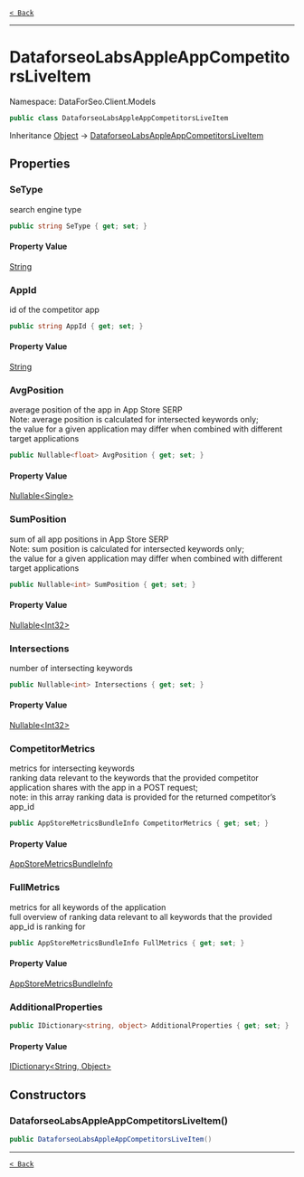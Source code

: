 [`< Back`](./)

---

# DataforseoLabsAppleAppCompetitorsLiveItem

Namespace: DataForSeo.Client.Models

```csharp
public class DataforseoLabsAppleAppCompetitorsLiveItem
```

Inheritance [Object](https://docs.microsoft.com/en-us/dotnet/api/system.object) → [DataforseoLabsAppleAppCompetitorsLiveItem](./dataforseo.client.models.dataforseolabsappleappcompetitorsliveitem)

## Properties

### **SeType**

search engine type

```csharp
public string SeType { get; set; }
```

#### Property Value

[String](https://docs.microsoft.com/en-us/dotnet/api/system.string)<br>

### **AppId**

id of the competitor app

```csharp
public string AppId { get; set; }
```

#### Property Value

[String](https://docs.microsoft.com/en-us/dotnet/api/system.string)<br>

### **AvgPosition**

average position of the app in App Store SERP
 <br>Note: average position is calculated for intersected keywords only;
 <br>the value for a given application may differ when combined with different target applications

```csharp
public Nullable<float> AvgPosition { get; set; }
```

#### Property Value

[Nullable&lt;Single&gt;](https://docs.microsoft.com/en-us/dotnet/api/system.nullable-1)<br>

### **SumPosition**

sum of all app positions in App Store SERP
 <br>Note: sum position is calculated for intersected keywords only;
 <br>the value for a given application may differ when combined with different target applications

```csharp
public Nullable<int> SumPosition { get; set; }
```

#### Property Value

[Nullable&lt;Int32&gt;](https://docs.microsoft.com/en-us/dotnet/api/system.nullable-1)<br>

### **Intersections**

number of intersecting keywords

```csharp
public Nullable<int> Intersections { get; set; }
```

#### Property Value

[Nullable&lt;Int32&gt;](https://docs.microsoft.com/en-us/dotnet/api/system.nullable-1)<br>

### **CompetitorMetrics**

metrics for intersecting keywords
 <br>ranking data relevant to the keywords that the provided competitor application shares with the app in a POST request;
 <br>note: in this array ranking data is provided for the returned competitor’s app_id

```csharp
public AppStoreMetricsBundleInfo CompetitorMetrics { get; set; }
```

#### Property Value

[AppStoreMetricsBundleInfo](./dataforseo.client.models.appstoremetricsbundleinfo)<br>

### **FullMetrics**

metrics for all keywords of the application
 <br>full overview of ranking data relevant to all keywords that the provided app_id is ranking for

```csharp
public AppStoreMetricsBundleInfo FullMetrics { get; set; }
```

#### Property Value

[AppStoreMetricsBundleInfo](./dataforseo.client.models.appstoremetricsbundleinfo)<br>

### **AdditionalProperties**

```csharp
public IDictionary<string, object> AdditionalProperties { get; set; }
```

#### Property Value

[IDictionary&lt;String, Object&gt;](https://docs.microsoft.com/en-us/dotnet/api/system.collections.generic.idictionary-2)<br>

## Constructors

### **DataforseoLabsAppleAppCompetitorsLiveItem()**

```csharp
public DataforseoLabsAppleAppCompetitorsLiveItem()
```

---

[`< Back`](./)
